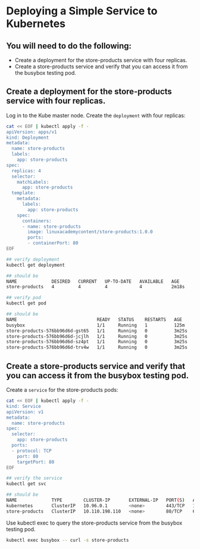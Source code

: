 # Deploying a Simple Service to Kubernetes

## You will need to do the following:
* Create a deployment for the store-products service with four replicas.
* Create a store-products service and verify that you can access it from the busybox testing pod.

## Create a deployment for the store-products service with four replicas.
Log in to the Kube master node. Create the `deployment` with four replicas:
```bash
cat << EOF | kubectl apply -f -
apiVersion: apps/v1
kind: Deployment
metadata:
  name: store-products
  labels:
    app: store-products
spec:
  replicas: 4
  selector:
    matchLabels:
      app: store-products
  template:
    metadata:
      labels:
        app: store-products
    spec:
      containers:
      - name: store-products
        image: linuxacademycontent/store-products:1.0.0
        ports:
        - containerPort: 80
EOF

## verify deployment
kubectl get deployment

## should be
NAME             DESIRED   CURRENT   UP-TO-DATE   AVAILABLE   AGE
store-products   4         4         4            4           2m18s

## verify pod
kubectl get pod

## should be
NAME                              READY   STATUS    RESTARTS   AGE
busybox                           1/1     Running   1          125m
store-products-576bb96d6d-gst65   1/1     Running   0          3m25s
store-products-576bb96d6d-jcjlh   1/1     Running   0          3m25s
store-products-576bb96d6d-sz4pt   1/1     Running   0          3m25s
store-products-576bb96d6d-trv4w   1/1     Running   0          3m25s
```

## Create a store-products service and verify that you can access it from the busybox testing pod.
Create a `service` for the store-products pods:
```bash
cat << EOF | kubectl apply -f -
kind: Service
apiVersion: v1
metadata:
  name: store-products
spec:
  selector:
    app: store-products
  ports:
  - protocol: TCP
    port: 80
    targetPort: 80
EOF

## verify the service
kubectl get svc

## should be
NAME             TYPE        CLUSTER-IP       EXTERNAL-IP   PORT(S)   AGE
kubernetes       ClusterIP   10.96.0.1        <none>        443/TCP   128m
store-products   ClusterIP   10.110.198.110   <none>        80/TCP    69s
```

Use kubectl exec to query the store-products service from the busybox testing pod.

```bash
kubectl exec busybox -- curl -s store-products
```